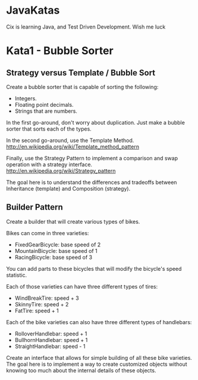 JavaKatas
=========

Cix is learning Java, and Test Driven Development.  Wish me luck

Kata1 - Bubble Sorter
=====================
## Strategy versus Template / Bubble Sort ##

Create a bubble sorter that is capable of sorting the following: 

- Integers.
- Floating point decimals.
- Strings that are numbers.

In the first go-around, don't worry about duplication. Just make a bubble sorter that sorts each of the types.

In the second go-around, use the Template Method. http://en.wikipedia.org/wiki/Template_method_pattern

Finally, use the Strategy Pattern to implement a comparison and swap operation with a strategy interface. http://en.wikipedia.org/wiki/Strategy_pattern

The goal here is to understand the differences and tradeoffs between Inheritance (template) and Composition (strategy).

## Builder Pattern

Create a builder that will create various types of bikes.

Bikes can come in three varieties:
- FixedGearBicycle: base speed of 2
- MountainBicycle: base speed of 1
- RacingBicycle: base speed of 3

You can add parts to these bicycles that will modify the bicycle's speed statistic.

Each of those varieties can have three different types of tires:
- WindBreakTire: speed + 3
- SkinnyTire: speed + 2
- FatTire: speed + 1

Each of the bike varieties can also have three different types of handlebars:
- RolloverHandlebar: speed + 1
- BullhornHandlebar: speed + 1
- StraightHandlebar: speed - 1

Create an interface that allows for simple building of all these bike varieties. The goal here is to implement a way to create customized objects without knowing too much about the internal details of these objects.
